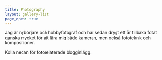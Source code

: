 ```yaml
---
title: Photography
layout: gallery-list
page_open: true
---
```


Jag är nybörjare och hobbyfotograf och har sedan drygt ett år tillbaka fotat ganska mycket för att lära mig både kameran, men också fototeknik och kompositioner.

Kolla nedan för fotorelaterade blogginlägg.
